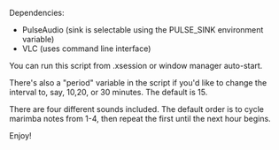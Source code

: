 Dependencies:

* PulseAudio (sink is selectable using the PULSE_SINK environment variable)
* VLC (uses command line interface)

You can run this script from .xsession or window manager auto-start.

There's also a "period" variable in the script if you'd like to change the interval
  to, say, 10,20, or 30 minutes. The default is 15.

There are four different sounds included. The default order is to cycle marimba notes
  from 1-4, then repeat the first until the next hour begins.

Enjoy!
